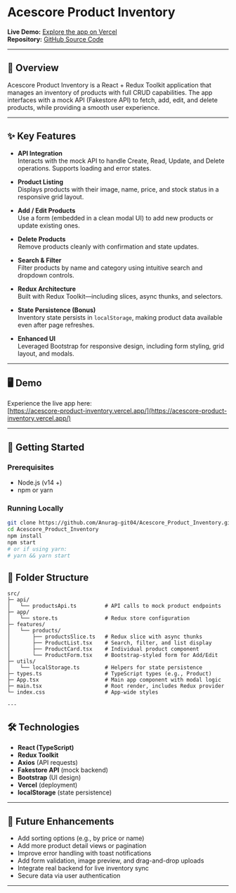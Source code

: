 # Acescore Product Inventory

**Live Demo:** [Explore the app on Vercel](https://acescore-product-inventory.vercel.app/)  
**Repository:** [GitHub Source Code](https://github.com/Anurag-git04/Acescore_Product_Inventory)

---

## 📌 Overview

Acescore Product Inventory is a React + Redux Toolkit application that manages an inventory of products with full CRUD capabilities. The app interfaces with a mock API (Fakestore API) to fetch, add, edit, and delete products, while providing a smooth user experience.

---

## ✨ Key Features

- **API Integration**  
  Interacts with the mock API to handle Create, Read, Update, and Delete operations. Supports loading and error states.

- **Product Listing**  
  Displays products with their image, name, price, and stock status in a responsive grid layout.

- **Add / Edit Products**  
  Use a form (embedded in a clean modal UI) to add new products or update existing ones.

- **Delete Products**  
  Remove products cleanly with confirmation and state updates.

- **Search & Filter**  
  Filter products by name and category using intuitive search and dropdown controls.

- **Redux Architecture**  
  Built with Redux Toolkit—including slices, async thunks, and selectors.

- **State Persistence (Bonus)**  
  Inventory state persists in `localStorage`, making product data available even after page refreshes.

- **Enhanced UI**  
  Leveraged Bootstrap for responsive design, including form styling, grid layout, and modals.

---

## 🖥 Demo

Experience the live app here:  
[https://acescore-product-inventory.vercel.app/](https://acescore-product-inventory.vercel.app/)

---

## 🚀 Getting Started

### Prerequisites
- Node.js (v14 +)
- npm or yarn

### Running Locally
```bash
git clone https://github.com/Anurag-git04/Acescore_Product_Inventory.git
cd Acescore_Product_Inventory
npm install
npm start
# or if using yarn:
# yarn && yarn start
```
## 📂 Folder Structure
```plain text
src/
├─ api/
│   └── productsApi.ts         # API calls to mock product endpoints
├─ app/
│   └── store.ts               # Redux store configuration
├─ features/
│   └── products/
│       ├── productsSlice.ts   # Redux slice with async thunks
│       ├── ProductList.tsx    # Search, filter, and list display
│       ├── ProductCard.tsx    # Individual product component
│       └── ProductForm.tsx    # Bootstrap-styled form for Add/Edit
├─ utils/
│   └── localStorage.ts        # Helpers for state persistence
├─ types.ts                    # TypeScript types (e.g., Product)
├─ App.tsx                     # Main app component with modal logic
├─ main.tsx                    # Root render, includes Redux provider
└─ index.css                   # App-wide styles

---
```
## 🛠 Technologies
- **React (TypeScript)**
- **Redux Toolkit**
- **Axios** (API requests)
- **Fakestore API** (mock backend)
- **Bootstrap** (UI design)
- **Vercel** (deployment)
- **localStorage** (state persistence)

---

## 🔮 Future Enhancements
- Add sorting options (e.g., by price or name)
- Add more product detail views or pagination
- Improve error handling with toast notifications
- Add form validation, image preview, and drag-and-drop uploads
- Integrate real backend for live inventory sync
- Secure data via user authentication

---
